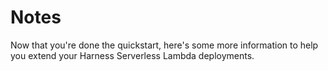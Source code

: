 # Notes

Now that you're done the quickstart, here's some more information to help you extend your Harness Serverless Lambda deployments.
